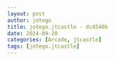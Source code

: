 ```yaml
---
layout: post
author: jotego
title: jotego.jtcastle - dc4548b
date: 2024-09-20
categories: [Arcade, jtcastle]
tags: [jotego.jtcastle]
---
```


